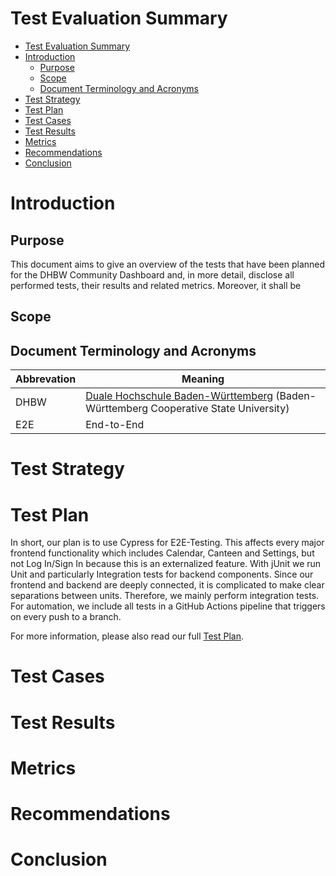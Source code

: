 # Test Evaluation Summary

- [Test Evaluation Summary](#test-evaluation-summary)
- [Introduction](#introduction)
  - [Purpose](#purpose)
  - [Scope](#scope)
  - [Document Terminology and Acronyms](#document-terminology-and-acronyms)
- [Test Strategy](#test-strategy)
- [Test Plan](#test-plan)
- [Test Cases](#test-cases)
- [Test Results](#test-results)
- [Metrics](#metrics)
- [Recommendations](#recommendations)
- [Conclusion](#conclusion)

# Introduction

## Purpose
This document aims to give an overview of the tests that have been planned for the DHBW Community Dashboard and, in more detail, disclose all performed tests, their results and related metrics. Moreover, it shall be 

## Scope

## Document Terminology and Acronyms
Abbrevation | Meaning
-|-
DHBW | [Duale Hochschule Baden-Württemberg](https://www.dhbw.de/startseite) (Baden-Württemberg Cooperative State University)
E2E | End-to-End

# Test Strategy

# Test Plan
In short, our plan is to use Cypress for E2E-Testing. This affects every major frontend functionality which includes Calendar, Canteen and Settings, but not Log In/Sign In because this is an externalized feature. With jUnit we run Unit and particularly Integration tests for backend components. Since our frontend and backend are deeply connected, it is complicated to make clear separations between units. Therefore, we mainly perform integration tests. For automation, we include all tests in a GitHub Actions pipeline that triggers on every push to a branch.

For more information, please also read our full [Test Plan](../test_plan/test_plan.md).

# Test Cases

# Test Results

# Metrics

# Recommendations

# Conclusion
